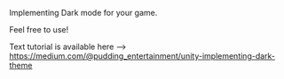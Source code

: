 Implementing Dark mode for your game.

Feel free to use!

Text tutorial is available here --> https://medium.com/@pudding_entertainment/unity-implementing-dark-theme

